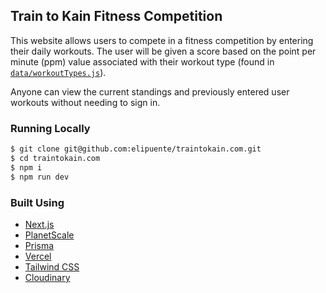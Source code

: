 ## Train to Kain Fitness Competition

This website allows users to compete in a fitness competition by entering their daily workouts. The user will be given a score based on the point per minute (ppm) value associated with their workout type (found in [`data/workoutTypes.js`](https://github.com/elipuente/traintokain.com/blob/main/data/workoutTypes.js)).

Anyone can view the current standings and previously entered user workouts without needing to sign in.

### Running Locally

```bash
$ git clone git@github.com:elipuente/traintokain.com.git
$ cd traintokain.com
$ npm i
$ npm run dev
```

### Built Using

- [Next.js](https://nextjs.org/)
- [PlanetScale](https://planetscale.com)
- [Prisma](https://prisma.io/)
- [Vercel](https://vercel.com)
- [Tailwind CSS](https://tailwindcss.com/)
- [Cloudinary](https://cloudinary.com/)
